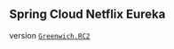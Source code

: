 ## Spring Cloud Netflix Eureka

version [`Greenwich.RC2`](https://spring.io/projects/spring-cloud-netflix)
